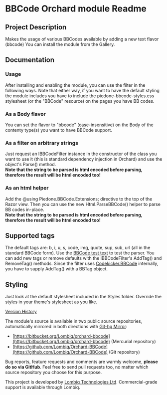 # BBCode Orchard module Readme



## Project Description

Makes the usage of various BBCodes available by adding a new text flavor (bbcode)
You can install the module from the Gallery.


## Documentation

### Usage

After installing and enabling the module, you can use the filter in the following ways. Note that either way, if you want to have the default styling the module includes you have to include the piedone-bbcode-styles.css stylesheet (or the "BBCode" resource) on the pages you have BB codes.

### As a Body flavor

You can set the flavor to "bbcode" (case-insensitive) on the Body of the contenty type(s) you want to have BBCode support.

### As a filter on arbitrary strings

Just request an IBBCodeFilter instance in the constructor of the class you want to use it (this is standard dependency injection in Orchard) and use the object's Parse() method.  
**Note that the string to be parsed is html encoded before parsing, therefore the result will be html encoded too!**

### As an html helper

Add the @using Piedone.BBCode.Extensions; directive to the top of the Razor view. Then you can use the new Html.ParseBBCode() helper to parse BB codes in-place.  
**Note that the string to be parsed is html encoded before parsing, therefore the result will be html encoded too!**


## Supported tags

The default tags are: b, i, u, s, code, img, quote, sup, sub, url (all in the standard BBCode form). Use the [BBCode test text](Docs/BBCodeTestText.md) to test the parser.
You can add new tags or remove defaults with the IBBCodeFilter's AddTag() and RemoveTag() methods. Since the filter uses [Codekicker.BBCode](http://bbcode.codeplex.com) internally, you have to supply AddTag() with a BBTag object.


## Styling

Just look at the default stylesheet included in the Styles folder. Override the styles in your theme's stylesheet as you like.

[Version History](Docs/VersionHistory.md)

The module's source is available in two public source repositories, automatically mirrored in both directions with [Git-hg Mirror](https://githgmirror.com):

- [https://bitbucket.org/Lombiq/orchard-bbcode](https://bitbucket.org/Lombiq/orchard-bbcode) (Mercurial repository)
- [https://github.com/Lombiq/Orchard-BBCode](https://github.com/Lombiq/Orchard-BBCode) (Git repository)

Bug reports, feature requests and comments are warmly welcome, **please do so via GitHub**.
Feel free to send pull requests too, no matter which source repository you choose for this purpose.

This project is developed by [Lombiq Technologies Ltd](http://lombiq.com/). Commercial-grade support is available through Lombiq.